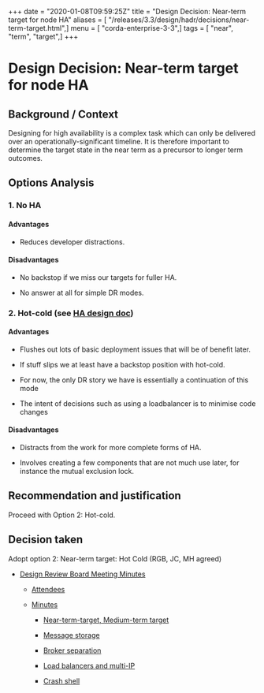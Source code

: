 +++
date = "2020-01-08T09:59:25Z"
title = "Design Decision: Near-term target for node HA"
aliases = [ "/releases/3.3/design/hadr/decisions/near-term-target.html",]
menu = [ "corda-enterprise-3-3",]
tags = [ "near", "term", "target",]
+++


# Design Decision: Near-term target for node HA


## Background / Context

Designing for high availability is a complex task which can only be delivered over an operationally-significant
                timeline. It is therefore important to determine the target state in the near term as a precursor to longer term
                outcomes.


## Options Analysis


### 1. No HA


#### Advantages


* Reduces developer distractions.



#### Disadvantages


* No backstop if we miss our targets for fuller HA.


* No answer at all for simple DR modes.



### 2. Hot-cold (see [HA design doc](../design.md))


#### Advantages


* Flushes out lots of basic deployment issues that will be of benefit later.


* If stuff slips we at least have a backstop position with hot-cold.


* For now, the only DR story we have is essentially a continuation of this mode


* The intent of decisions such as using a loadbalancer is to minimise code changes



#### Disadvantages


* Distracts from the work for more complete forms of HA.


* Involves creating a few components that are not much use later, for instance the mutual exclusion lock.



## Recommendation and justification

Proceed with Option 2: Hot-cold.


## Decision taken

Adopt option 2: Near-term target: Hot Cold (RGB, JC, MH agreed)


* [Design Review Board Meeting Minutes](drb-meeting-20171116.md)
    * [Attendees](drb-meeting-20171116.md#attendees)

    * [Minutes](drb-meeting-20171116.md#minutes)
        * [Near-term-target, Medium-term target](drb-meeting-20171116.md#near-term-target-medium-term-target)

        * [Message storage](drb-meeting-20171116.md#id1)

        * [Broker separation](drb-meeting-20171116.md#id2)

        * [Load balancers and multi-IP](drb-meeting-20171116.md#id3)

        * [Crash shell](drb-meeting-20171116.md#id4)





